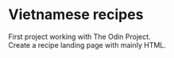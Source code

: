 # Vietnamese recipes
First project working with The Odin Project. <br>
Create a recipe landing page with mainly HTML.
